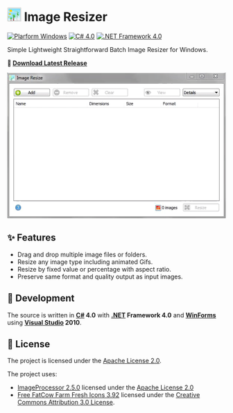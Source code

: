 # ![screenshot](./icon.png?raw=true "Image Resizer") Image Resizer

[![Plarform Windows](https://img.shields.io/badge/Windows-blue?logo=windows)](https://github.com/topics/windows)
[![C# 4.0](https://img.shields.io/badge/C%23-4.0-blue?logo=c-sharp)](https://github.com/topics/csharp)
[![.NET Framework 4.0](https://img.shields.io/badge/.NET%20Framework-4.0-blue?logo=dot-net)](https://github.com/topics/dotnet)

Simple Lightweight Straightforward Batch Image Resizer for Windows.

**:floppy_disk: [Download Latest Release](./Installer/Release/ImageResizer_Installer.zip?raw=true "Download")**
<!-- **:floppy_disk: [Download Latest Release](https://github.com/Ambratolm/image-resizer/releases/latest "Go to Releases Section")** -->

![screenshot](./screenshot.gif?raw=true "Image Resizer")

## ✨ Features
- Drag and drop multiple image files or folders.
- Resize any image type including animated Gifs.
- Resize by fixed value or percentage with aspect ratio.
- Preserve same format and quality output as input images.

## 🚀 Development
The source is written in **[C#](https://github.com/dotnet/csharplang) 4.0** with **[.NET](https://github.com/dotnet) Framework 4.0** and **[WinForms](https://github.com/dotnet/winforms)** using **[Visual Studio](https://visualstudio.microsoft.com) 2010**.

## :page_facing_up: License
The project is licensed under the [Apache License 2.0](https://github.com/Ambratolm/image-resizer/blob/master/LICENSE).

The project uses:
- [ImageProcessor 2.5.0](https://github.com/JimBobSquarePants/ImageProcessor) licensed under the [Apache License 2.0](https://github.com/JimBobSquarePants/ImageProcessor/blob/release/3.0.0/LICENSE)
- [Free FatCow Farm Fresh Icons 3.92](http://www.fatcow.com/free-icons) licensed under the [Creative Commons Attribution 3.0 License](https://creativecommons.org/licenses/by/3.0/us).
